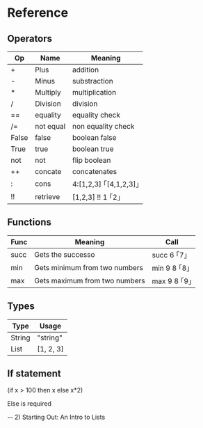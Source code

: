 # Reference

## Operators

| Op    | Name      | Meaning               |
| ----- | --------- | --------------------- |
| +     | Plus      | addition              |
| -     | Minus     | substraction          |
| *     | Multiply  | multiplication        |
| /     | Division  | division              |
| ==    | equality  | equality check        |
| /=    | not equal | non equality check    |
| False | false     | boolean false         |
| True  | true      | boolean true          |
| not   | not       | flip boolean          |
| ++    | concate   | concatenates          |
| :     | cons      | 4:[1,2,3] ｢[4,1,2,3]｣ |
| !!    | retrieve  | [1,2,3] !! 1 ｢2｣      |

## Functions

| Func   | Meaning                       | Call        |
| ------ | ----------------------------- | ----------- |
| succ   | Gets the successo             | succ 6  ｢7｣ |
| min    | Gets minimum from two numbers | min 9 8 ｢8｣ |
| max    | Gets maximum from two numbers | max 9 8 ｢9｣ |

## Types

| Type   | Usage     |
| ------ | --------  |
| String | "string"  |
| List   | [1, 2, 3] |

## If statement

(if x > 100 then x else x*2)

Else is required

-- 2) Starting Out:  An Intro to Lists
